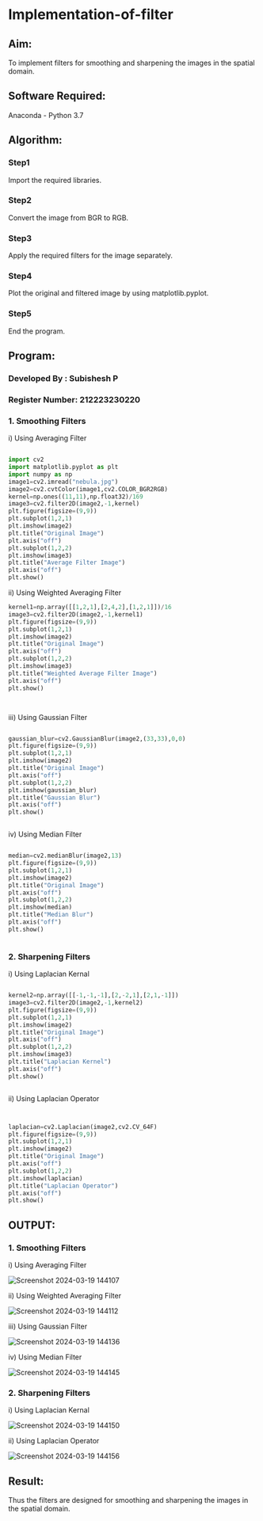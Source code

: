 # Implementation-of-filter
## Aim:
To implement filters for smoothing and sharpening the images in the spatial domain.

## Software Required:
Anaconda - Python 3.7

## Algorithm:
### Step1
Import the required libraries.


### Step2
Convert the image from BGR to RGB.


### Step3
Apply the required filters for the image separately.


### Step4
Plot the original and filtered image by using matplotlib.pyplot.


### Step5
End the program.


## Program:
### Developed By   : Subishesh P
### Register Number: 212223230220
### 1. Smoothing Filters

i) Using Averaging Filter
```Python

import cv2
import matplotlib.pyplot as plt
import numpy as np
image1=cv2.imread("nebula.jpg")
image2=cv2.cvtColor(image1,cv2.COLOR_BGR2RGB)
kernel=np.ones((11,11),np.float32)/169
image3=cv2.filter2D(image2,-1,kernel)
plt.figure(figsize=(9,9))
plt.subplot(1,2,1)
plt.imshow(image2)
plt.title("Original Image")
plt.axis("off")
plt.subplot(1,2,2)
plt.imshow(image3)
plt.title("Average Filter Image")
plt.axis("off")
plt.show()

```
ii) Using Weighted Averaging Filter
```Python
kernel1=np.array([[1,2,1],[2,4,2],[1,2,1]])/16
image3=cv2.filter2D(image2,-1,kernel1)
plt.figure(figsize=(9,9))
plt.subplot(1,2,1)
plt.imshow(image2)
plt.title("Original Image")
plt.axis("off")
plt.subplot(1,2,2)
plt.imshow(image3)
plt.title("Weighted Average Filter Image")
plt.axis("off")
plt.show()




```
iii) Using Gaussian Filter
```Python

gaussian_blur=cv2.GaussianBlur(image2,(33,33),0,0)
plt.figure(figsize=(9,9))
plt.subplot(1,2,1)
plt.imshow(image2)
plt.title("Original Image")
plt.axis("off")
plt.subplot(1,2,2)
plt.imshow(gaussian_blur)
plt.title("Gaussian Blur")
plt.axis("off")
plt.show()



```

iv) Using Median Filter
```Python

median=cv2.medianBlur(image2,13)
plt.figure(figsize=(9,9))
plt.subplot(1,2,1)
plt.imshow(image2)
plt.title("Original Image")
plt.axis("off")
plt.subplot(1,2,2)
plt.imshow(median)
plt.title("Median Blur")
plt.axis("off")
plt.show()



```

### 2. Sharpening Filters
i) Using Laplacian Kernal
```Python

kernel2=np.array([[-1,-1,-1],[2,-2,1],[2,1,-1]])
image3=cv2.filter2D(image2,-1,kernel2)
plt.figure(figsize=(9,9))
plt.subplot(1,2,1)
plt.imshow(image2)
plt.title("Original Image")
plt.axis("off")
plt.subplot(1,2,2)
plt.imshow(image3)
plt.title("Laplacian Kernel")
plt.axis("off")
plt.show()



```
ii) Using Laplacian Operator
```Python


laplacian=cv2.Laplacian(image2,cv2.CV_64F)
plt.figure(figsize=(9,9))
plt.subplot(1,2,1)
plt.imshow(image2)
plt.title("Original Image")
plt.axis("off")
plt.subplot(1,2,2)
plt.imshow(laplacian)
plt.title("Laplacian Operator")
plt.axis("off")
plt.show()


```

## OUTPUT:
### 1. Smoothing Filters
i) Using Averaging Filter

![Screenshot 2024-03-19 144107](https://github.com/AbishekAnand15/Implementation-of-filter/assets/118706942/071a94f7-1c98-4cc5-aa51-da1084d64274)

ii) Using Weighted Averaging Filter

![Screenshot 2024-03-19 144112](https://github.com/AbishekAnand15/Implementation-of-filter/assets/118706942/4ebdd6e6-e027-41da-a476-6ddf2cf3d51f)

iii) Using Gaussian Filter

![Screenshot 2024-03-19 144136](https://github.com/AbishekAnand15/Implementation-of-filter/assets/118706942/59b7b210-b6d9-4631-9991-94c2c99e090b)

iv) Using Median Filter

![Screenshot 2024-03-19 144145](https://github.com/AbishekAnand15/Implementation-of-filter/assets/118706942/96f13828-7803-4313-ba03-a813f355ef9a)


### 2. Sharpening Filters

i) Using Laplacian Kernal

![Screenshot 2024-03-19 144150](https://github.com/AbishekAnand15/Implementation-of-filter/assets/118706942/a148ef5c-5076-4c92-bf00-33f3dbece1d0)

ii) Using Laplacian Operator



![Screenshot 2024-03-19 144156](https://github.com/AbishekAnand15/Implementation-of-filter/assets/118706942/0b40c602-759c-4d7e-a010-e687067ec4af)

## Result:
Thus the filters are designed for smoothing and sharpening the images in the spatial domain.
